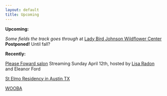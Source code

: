 ```yaml
---
layout: default
title: Upcoming
---
```



**Upcoming:**

*Some fields the track goes through* at [Lady Bird Johnson Wildflower Center](https://www.wildflower.org/) **Postponed!** Until fall?


**Recently:**

[Please Foward salon](https://www.twitch.tv/videos/590364510) Streaming Sunday April 12th, hosted by [Lisa Radon](http://www.lisaradon.com/) and Eleanor Ford

[St Elmo Residency in Austin TX](https://art.utexas.edu/news/merideth-hillbrand-selected-2019-st-elmo-arts-residency-fellow)

[WOOBA](https://wooba.xyz)
